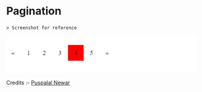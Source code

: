 # Pagination

    > Screenshot for reference

![image](./Images/image.png)

Credits :- [Puspalal Newar](https://github.com/puspalalnewar)
